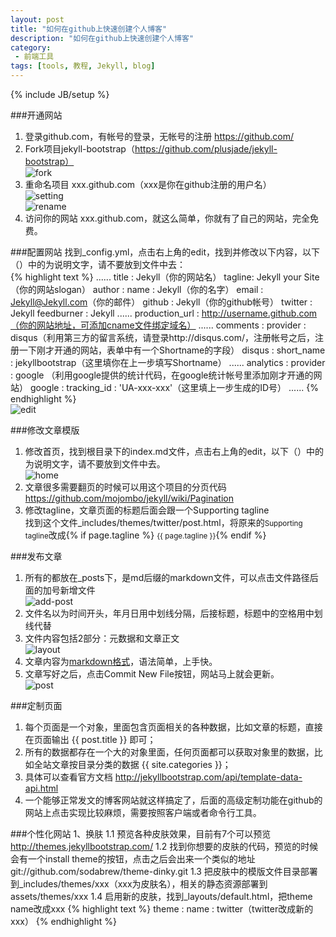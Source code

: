 ```yaml
---
layout: post
title: "如何在github上快速创建个人博客"
description: "如何在github上快速创建个人博客"
category:
 - 前端工具
tags: [tools, 教程, Jekyll, blog]
---
```

{% include JB/setup %}


###开通网站
1. 登录github.com，有帐号的登录，无帐号的注册 https://github.com/
2. Fork项目jekyll-bootstrap（https://github.com/plusjade/jekyll-bootstrap）<br>![fork][1]
3. 重命名项目 xxx.github.com（xxx是你在github注册的用户名）<br>![setting][2]<br>![rename][3]
4. 访问你的网站 xxx.github.com，就这么简单，你就有了自己的网站，完全免费。

###配置网站
找到_config.yml，点击右上角的edit，找到并修改以下内容，以下（）中的为说明文字，请不要放到文件中去：<br>
{% highlight text %}
......
title : Jekyll（你的网站名）
tagline: Jekyll your Site（你的网站slogan）
author :
  name : Jekyll（你的名字）
  email : Jekyll@Jekyll.com（你的邮件）
  github : Jekyll（你的github帐号）
  twitter : Jekyll
  feedburner : Jekyll
......
production_url : http://username.github.com（你的网站地址，可添加cname文件绑定域名）
......
comments :
  provider : disqus（利用第三方的留言系统，请登录http://disqus.com/，注册帐号之后，注册一下刚才开通的网站，表单中有一个Shortname的字段）
  disqus :
    short_name : jekyllbootstrap（这里填你在上一步填写Shortname）
......
analytics :
  provider : google （利用google提供的统计代码，在google统计帐号里添加刚才开通的网站）
  google : 
      tracking_id : 'UA-xxx-xxx'（这里填上一步生成的ID号）
......
{% endhighlight %}<br>![edit][4]

###修改文章模版
1. 修改首页，找到根目录下的index.md文件，点击右上角的edit，以下（）中的为说明文字，请不要放到文件中去。<br>![home][9] 
2. 文章很多需要翻页的时候可以用这个项目的分页代码 https://github.com/mojombo/jekyll/wiki/Pagination
3. 修改tagline，文章页面的标题后面会跟一个Supporting tagline<br>
   找到这个文件_includes/themes/twitter/post.html，将原来的<small>Supporting tagline</small>改成{% if page.tagline %} <small>{{ page.tagline }}</small>{% endif %}

###发布文章
1. 所有的都放在_posts下，是md后缀的markdown文件，可以点击文件路径后面的加号新增文件<br>![add-post][5] 
2. 文件名以为时间开头，年月日用中划线分隔，后接标题，标题中的空格用中划线代替
3. 文件内容包括2部分：元数据和文章正文<br>![layout][8] 
4. 文章内容为[markdown格式][6]，语法简单，上手快。
5. 文章写好之后，点击Commit New File按钮，网站马上就会更新。<br>
![post][7]


###定制页面
1. 每个页面是一个对象，里面包含页面相关的各种数据，比如文章的标题，直接在页面输出 {{ post.title }} 即可；
2. 所有的数据都存在一个大的对象里面，任何页面都可以获取对象里的数据，比如全站文章按目录分类的数据 {{ site.categories }}；
3. 具体可以查看官方文档 http://jekyllbootstrap.com/api/template-data-api.html
4. 一个能够正常发文的博客网站就这样搞定了，后面的高级定制功能在github的网站上点击实现比较麻烦，需要按照客户端或者命令行工具。



###个性化网站
1、换肤
1.1 预览各种皮肤效果，目前有7个可以预览 http://themes.jekyllbootstrap.com/
1.2 找到你想要的皮肤的代码，预览的时候会有一个install theme的按钮，点击之后会出来一个类似的地址git://github.com/sodabrew/theme-dinky.git
1.3 把皮肤中的模版文件目录部署到_includes/themes/xxx（xxx为皮肤名），相关的静态资源部署到assets/themes/xxx
1.4 启用新的皮肤，找到_layouts/default.html，把theme name改成xxx
{% highlight text %}
theme :
  name : twitter（twitter改成新的xxx）
{% endhighlight %}

[1]: http://fefly.github.com/content/20121221/fork.png
[2]: http://fefly.github.com/content/20121221/setting.png
[3]: http://fefly.github.com/content/20121221/rename.png
[4]: http://fefly.github.com/content/20121221/edit.png
[5]: http://fefly.github.com/content/20121221/addpost.png
[6]: http://wowubuntu.com/markdown/
[7]: http://fefly.github.com/content/20121221/post.png
[8]: http://fefly.github.com/content/20121221/layout.png
[9]: http://fefly.github.com/content/20121221/home.png
